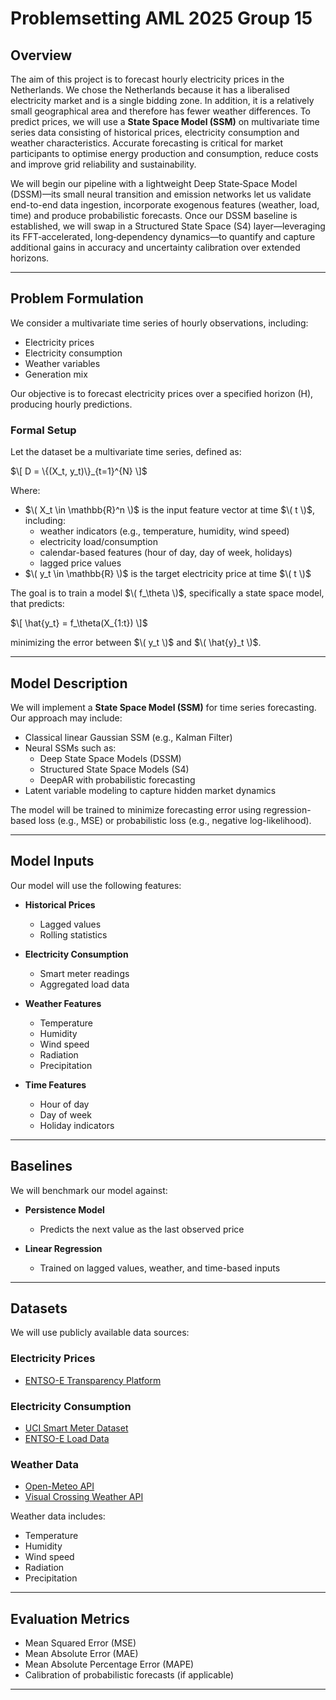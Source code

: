 # Problemsetting AML 2025 Group 15
## Overview

The aim of this project is to forecast hourly electricity prices in the Netherlands. We chose the Netherlands because it has a liberalised electricity market and is a single bidding zone. In addition, it is a relatively small geographical area and therefore has fewer weather differences. To predict prices, we will use a **State Space Model (SSM)** on multivariate time series data consisting of historical prices, electricity consumption and weather characteristics. Accurate forecasting is critical for market participants to optimise energy production and consumption, reduce costs and improve grid reliability and sustainability.

We will begin our pipeline with a lightweight Deep State‐Space Model (DSSM)—its small neural transition and emission networks let us validate end-to-end data ingestion, incorporate exogenous features (weather, load, time) and produce probabilistic forecasts. Once our DSSM baseline is established, we will swap in a Structured State Space (S4) layer—leveraging its FFT‐accelerated, long‐dependency dynamics—to quantify and capture additional gains in accuracy and uncertainty calibration over extended horizons.

---

## Problem Formulation

We consider a multivariate time series of hourly observations, including:
- Electricity prices  
- Electricity consumption  
- Weather variables  
- Generation mix  

Our objective is to forecast electricity prices over a specified horizon \(H\), producing hourly predictions.



### Formal Setup

Let the dataset be a multivariate time series, defined as:

$\[
D = \{(X_t, y_t)\}_{t=1}^{N}
\]$

Where:

- $\( X_t \in \mathbb{R}^n \)$ is the input feature vector at time $\( t \)$, including:
    - weather indicators (e.g., temperature, humidity, wind speed)
    - electricity load/consumption
    - calendar-based features (hour of day, day of week, holidays)
    - lagged price values
- $\( y_t \in \mathbb{R} \)$ is the target electricity price at time $\( t \)$

The goal is to train a model $\( f_\theta \)$, specifically a state space model, that predicts:

$\[
\hat{y_t} = f_\theta(X_{1:t})
\]$

minimizing the error between $\( y_t \)$ and $\( \hat{y}_t \)$.

---

## Model Description

We will implement a **State Space Model (SSM)** for time series forecasting. Our approach may include:

- Classical linear Gaussian SSM (e.g., Kalman Filter)
- Neural SSMs such as:
  - Deep State Space Models (DSSM)
  - Structured State Space Models (S4)
  - DeepAR with probabilistic forecasting
- Latent variable modeling to capture hidden market dynamics

The model will be trained to minimize forecasting error using regression-based loss (e.g., MSE) or probabilistic loss (e.g., negative log-likelihood).

---

## Model Inputs

Our model will use the following features:

- **Historical Prices**  
  - Lagged values  
  - Rolling statistics  

- **Electricity Consumption**  
  - Smart meter readings  
  - Aggregated load data  

- **Weather Features**  
  - Temperature  
  - Humidity  
  - Wind speed  
  - Radiation  
  - Precipitation  

- **Time Features**  
  - Hour of day  
  - Day of week  
  - Holiday indicators  

---

## Baselines

We will benchmark our model against:

- **Persistence Model**  
  - Predicts the next value as the last observed price  

- **Linear Regression**  
  - Trained on lagged values, weather, and time-based inputs  

---

## Datasets

We will use publicly available data sources:

### Electricity Prices
- [ENTSO-E Transparency Platform](https://transparency.entsoe.eu/)

### Electricity Consumption
- [UCI Smart Meter Dataset](https://archive.ics.uci.edu/ml/datasets/individual+household+electric+power+consumption)
- [ENTSO-E Load Data](https://transparency.entsoe.eu/)

### Weather Data
- [Open-Meteo API](https://open-meteo.com/)
- [Visual Crossing Weather API](https://www.visualcrossing.com/weather-data)

Weather data includes:
- Temperature  
- Humidity  
- Wind speed  
- Radiation  
- Precipitation  

---

## Evaluation Metrics

- Mean Squared Error (MSE)  
- Mean Absolute Error (MAE)  
- Mean Absolute Percentage Error (MAPE)  
- Calibration of probabilistic forecasts (if applicable)

---


